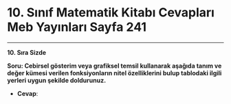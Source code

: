 # 10. Sınıf Matematik Kitabı Cevapları Meb Yayınları Sayfa 241

---

**10. Sıra Sizde**

**Soru: Cebirsel gösterim veya grafiksel temsil kullanarak aşağıda tanım ve değer kümesi verilen fonksiyonların nitel özelliklerini bulup tablodaki ilgili yerleri uygun şekilde doldurunuz.**

-   **Cevap**: